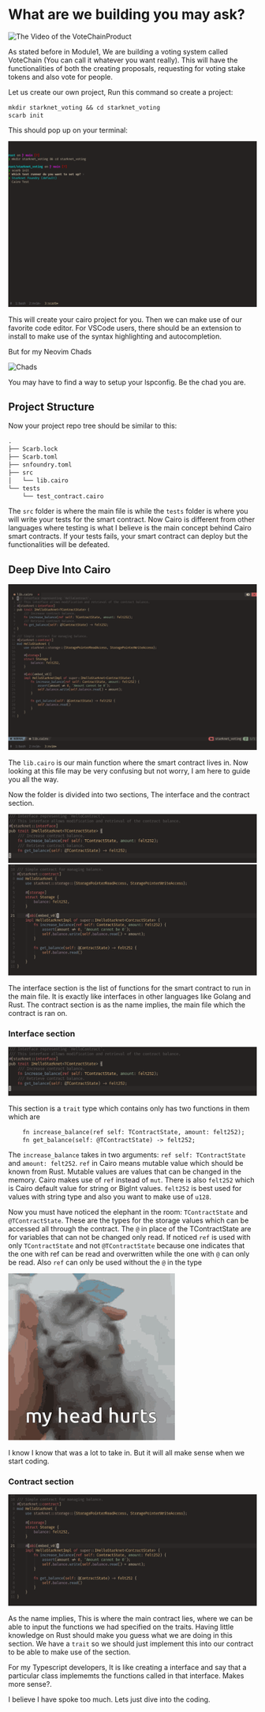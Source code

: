 # What are we building you may ask?

![The Video of the VoteChainProduct]()

As stated before in Module1, We are building a voting system called VoteChain (You can call it whatever you want really). This will have the functionalities of both the creating proposals, requesting for voting stake tokens and also vote for people.

Let us create our own project, Run this command so create a project:

```
mkdir starknet_voting && cd starknet_voting
scarb init
```
This should pop up on your terminal: 

![scarb_init_preview](../assets/scarb_init.png)

This will create your cairo project for you. Then we can make use of our favorite code editor. For VSCode users, there should be an extension to install to make use of the syntax highlighting and autocompletion.

But for my Neovim Chads

![Chads]('../assets/chad.gif)

You may have to find a way to setup your lspconfig. Be the chad you are. 

## Project Structure

Now your project repo tree should be similar to this:

```
.
├── Scarb.lock
├── Scarb.toml
├── snfoundry.toml
├── src
│   └── lib.cairo
└── tests
    └── test_contract.cairo
```
The `src` folder is where the main file is while the `tests` folder is where you will write your tests for the smart contract. Now Cairo is different from other languages where testing is what I believe is the main concept behind Cairo smart contracts. If your tests fails, your smart contract can deploy but the functionalities will be defeated.

## Deep Dive Into Cairo

![Lib file](../assets/lib_cairo.png)

The `lib.cairo` is our main function where the smart contract lives in. Now looking at this file may be very confusing but not worry, I am here to guide you all the way.

Now the folder is divided into two sections, The interface and the contract section.

![interface](../assets/interface.png) ![contract](../assets/contract.png)

The interface section is the list of functions for the smart contract to run in the main file. It is exactly like interfaces in other languages like Golang and Rust. The contract section is as the name implies, the main file which the contract is ran on.

### Interface section

![interface](../assets/interface.png)

This section is a `trait` type which contains only has two functions in them which are 

```
    fn increase_balance(ref self: TContractState, amount: felt252);
    fn get_balance(self: @TContractState) -> felt252;
```

The `increase_balance` takes in two arguments: `ref self: TContractState` and `amount: felt252`. `ref` in Cairo means mutable value which should be known from Rust. Mutable values are values that can be changed in the memory. Cairo makes use of `ref` instead of `mut`. There is also `felt252` which is Cairo default value for string or BigInt values. `felt252` is best used for values with string type and also you want to make use of `u128`.

Now you must have noticed the elephant in the room: `TContractState` and `@TContractState`. These are the types for the storage values which can be accessed all through the contract. The `@` in place of the TContractState are for variables that can not be changed only read. If noticed `ref` is used with only `TContractState` and not `@TContractState` because one indicates that the one with ref can be read and overwritten while the one with `@` can only be read. Also `ref` can only be used without the `@` in the type

![head_ache](../assets/head_hurts.gif)

I know I know that was a lot to take in. But it will all make sense when we start coding.

### Contract section

![contract](../assets/contract.png)

As the name implies, This is where the main contract lies, where we can be able to input the functions we had specified on the traits. Having little knowledge on Rust should make you guess what we are doing in this section. We have a `trait` so we should just implement this into our contract to be able to make use of the section.

For my Typescript developers, It is like creating a interface and say that a particular class implememts the functions called in that interface. Makes more sense?.


I believe I have spoke too much. Lets just dive into the coding.

